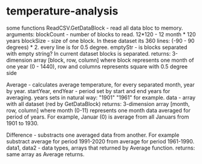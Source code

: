 # temperature-analysis

some functions
ReadCSV.GetDataBlock - read all data bloc to memory.
arguments:
 blockCount - number of blocks to read. 12*120 - 12 month * 120 years
 blockSize - size of one block. In these dataset its 360 lines: (-90 - 90 degrees) * 2. every line is for 0.5 degree.
 emptyStr - is blocks separated with empty string? In current dataset blocks is separated.
returns:
 3-dimension array [block, row, column] where block represents one month of one year (0 - 1440), row and columns represents square with 0.5 degree side

Average - calculates average temperature, for every separated month, year by year. 
 startYear, endYear - period set by start and end years for averaging. years sets in natural way: "1901" "1961" for example.
 data - array with all dataset (red by GetDataBlock)
returns:
 3-dimension array [month, row, column] where month (0-11) represents one month data averaged for period of years. For example, Januar (0) is average from all Januars  from 1901 to 1930.

Difference - substracts one averaged data from another. For example substract average for period 1991-2020 from average for period 1961-1990.
 data1, data2 - data types, arrays that returned by Average  function.
returns:
 same array as Average returns.
